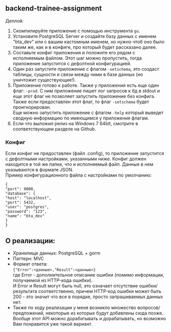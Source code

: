 ## backend-trainee-assignment

Деплой:
1. Скомпилируйте приложение с помощью инструмента `go`.
2. Установите PostgreSQL Server и создайте базу данных с именем "bta_dev"
или с вашим кастомным именем, но нужно чтоб оно было таким же, как и в конфиге, про который будет рассказано далее.
3. Составьте конфиг приложения и положите его рядом с исполняемым файлом. Этот шаг можно пропустить, тогда приложение запустится
с дефолтной конфигурацией.
4. Один раз запустите приложение с флагом `-setschema`, это создаст таблицы, сущности и связи между ними в базе данных (но уничтожит существующие!).
5. Приложение готово к работе. Также у приложения есть еще один флаг: `-prod`. С ним приложение пишет лог запросов к бд в stdout и еще этот флаг 
не позволяет запустить приложение без конфига. Также если предоставлен этот флаг, то флаг `-setschema` будет проигнорирован.  
Еще можно запустить приложение с флагом `-help` который выведет сводную информацию по имеющимся у приложения флагам.
6. Если что выложил релиз на Windows 7 64bit, смотрите в соответствующем разделе на Github.

### Конфиг
Если конфиг не предоставлен (файл .config), то приложение запустится с дефолтными настройками, указанными ниже.
Конфиг должен находится в той же папке, что и исполняемый файл. Данные в нем указываются в формате JSON.  
Пример конфигурационного файла с настройками по умолчанию:

```
{
"port": 9000,
"database": {
"host": "localhost",
"port": 5432,
"user": "postgres",
"password": "123",
"name": "bta_dev"
}
}
```

## О реализации:
* Хранилище данных: PostgreSQL + gorm
* Паттерн: MVC
* Формат ответа:  
`{"Error":<данные>,"Result":<данные>}`  
где Error - дополнительное описание ошибки (помимо информации, получаемой из HTTP-кода ошибки).  
И Error и Result могут быть null, это означает отсутствие ошибки/результата соответственно, причем HTTP-код
ошибки может быть 200 - это значит что все в порядке, просто запрашиваемых данных нет.
* Также по ходу реализации у меня возникло множество вопросов/предложений, некоторые из которых будут 
добавлены сюда позже. Вообще этот API можно дорабатывать и дорабатывать, но возможно Вам понравится уже такой вариант.


